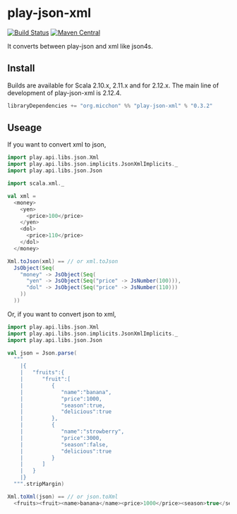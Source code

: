 # play-json-xml

[![Build Status](https://travis-ci.org/3tty0n/play-json-xml.svg?branch=master)](https://travis-ci.org/3tty0n/play-json-xml) 
[![Maven Central](https://img.shields.io/maven-central/v/org.micchon/play-json-xml_2.12.svg?label=Maven%20Central)](https://search.maven.org/search?q=g:%22org.micchon%22%20AND%20a:%22play-json-xml_2.12%22)


It converts between play-json and xml like json4s.

## Install

Builds are available for Scala 2.10.x, 2.11.x and for 2.12.x. The main line of development of play-json-xml is 2.12.4.

```scala
libraryDependencies += "org.micchon" %% "play-json-xml" % "0.3.2"
```

## Useage

If you want to convert xml to json,

```scala
import play.api.libs.json.Xml
import play.api.libs.json.implicits.JsonXmlImplicits._
import play.api.libs.json.Json

import scala.xml._

val xml =
  <money>
    <yen>
      <price>100</price>
    </yen>
    <dol>
      <price>110</price>
    </dol>
  </money>

Xml.toJson(xml) == // or xml.toJson
  JsObject(Seq(
    "money" -> JsObject(Seq(
      "yen" -> JsObject(Seq("price" -> JsNumber(100))),
      "dol" -> JsObject(Seq("price" -> JsNumber(110)))
    ))
  ))
```

Or, if you want to convert json to xml,

```scala
import play.api.libs.json.Xml
import play.api.libs.json.implicits.JsonXmlImplicits._
import play.api.libs.json.Json

val json = Json.parse(
  """
    |{
    |   "fruits":{
    |      "fruit":[
    |         {
    |            "name":"banana",
    |            "price":1000,
    |            "season":true,
    |            "delicious":true
    |         },
    |         {
    |            "name":"strowberry",
    |            "price":3000,
    |            "season":false,
    |            "delicious":true
    |         }
    |      ]
    |   }
    |}
  """.stripMargin)

Xml.toXml(json) == // or json.toXml
  <fruits><fruit><name>banana</name><price>1000</price><season>true</season><delicious>true</delicious></fruit><fruit><name>strowberry</name><price>3000</price><season>false</season><delicious>true</delicious></fruit></fruits>
```
